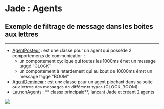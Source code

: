 # Jade : Agents

## Exemple de filtrage de message dans les boites aux lettres

---

- [AgentPosteur](https://github.com/EmmanuelADAM/jade/blob/master/ticTac/AgentPosteur.java) : est une classe pour un
  agent qui possède 2 comportements de communication :
    - un comportement cyclique qui toutes les 1000ms émet un message taggé "CLOCK"
    - un comportement à retardement qui au bout de 10000ms émet un message taggé "BOOM"
- [AgentDemineur](https://github.com/EmmanuelADAM/jade/blob/master/ticTac/AgentDemineur.java) : est une classe pour un
  agent piochant dans sa boite aux lettres des messages de différents types (CLOCK, BOOM).
- [LaunchAgents](https://https://github.com/EmmanuelADAM/jade/blob/master/protocoles/voteBorda/launch/LaunchAgents.java) : **
  classe principale**, lançant Jade et créant 2 agents

<!--
```
@startuml tictac
participant posteur
participant demineur
par envoyer tictac
  loop chaque seconde
  posteur -> demineur  : TicTac
  end
end

par envoyer boom 10 sec plus tard
    posteur -> demineur: boom
    posteur -> posteur : retirer 'envoyer tictac'
end

@enduml```
-->

![](tictac.png)